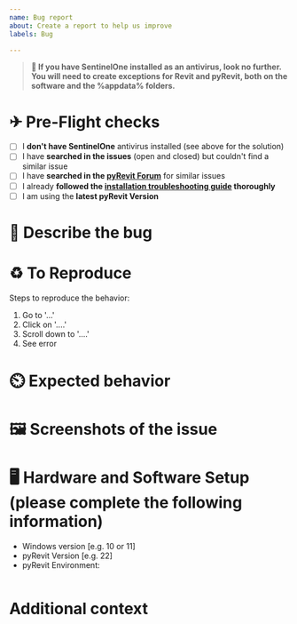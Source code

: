```yaml
---
name: Bug report
about: Create a report to help us improve
labels: Bug

---
```


> **🚧 If you have SentinelOne installed as an antivirus, look no further.**
> **You will need to create exceptions for Revit and pyRevit, both on the software and the %appdata% folders.**

# ✈ Pre-Flight checks

- [ ] I **don't have SentinelOne** antivirus installed (see above for the solution)
- [ ] I have **searched in the issues** (open and closed) but couldn't find a similar issue
- [ ] I have **searched in the [pyRevit Forum](https://discourse.pyrevitlabs.io)** for similar issues
- [ ] I already **followed the [installation troubleshooting guide](https://pyrevitlabs.notion.site/Installation-issues-f6495adb56254e9e8021f8a68e3b2ab7) thoroughly**
- [ ] I am using the **latest pyRevit Version**

# 🐞 Describe the bug

<!-- Replace these lines with your description.
Be as specific as possible and list steps to reproduce the issue. 
If you have any suggestions for the solution, please list that as well.
-->

# ♻️ To Reproduce

Steps to reproduce the behavior:

1. Go to '...'
2. Click on '....'
3. Scroll down to '....'
4. See error

# ⏲️ Expected behavior

<!-- A clear and concise description of what you expected to happen. -->

# 🖼 Screenshots of the issue

<!-- If applicable, add screenshots to help explain your problem. 
You can use a tool like the free ScreenToGif to create a GIF of the actions you perform. -->

# 🖥️ Hardware and Software Setup (please complete the following information)

- Windows version [e.g. 10 or 11]
- pyRevit Version [e.g. 22]
- pyRevit Environment:

<!-- Open a command prompt 🖥 and run the command `pyrevit env`. 
Paste the output inside the ``` below. -->

```

```

# Additional context

<!-- Add any other context about the problem here. -->
